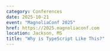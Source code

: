 ```yaml
---
category: Conferences
date: 2025-10-21
event: "MagnoliaConf 2025"
href: https://2025.magnoliaconf.com
location: Jackson, MS
title: "Why is TypeScript Like This?"
---
```

